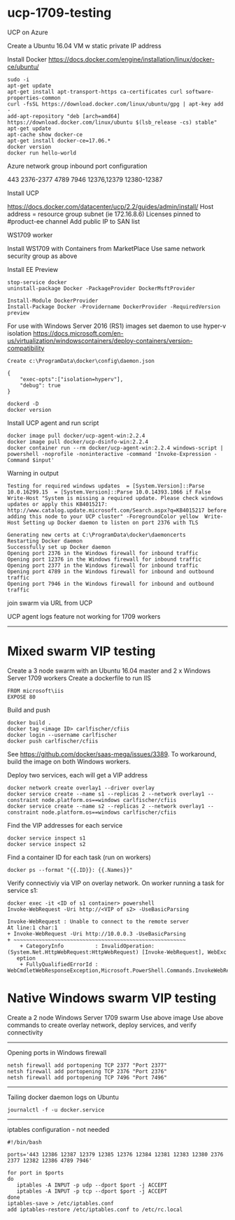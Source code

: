 # ucp-1709-testing

UCP on Azure

Create a Ubuntu 16.04 VM w static private IP address

Install Docker
https://docs.docker.com/engine/installation/linux/docker-ce/ubuntu/

```
sudo -i
apt-get update
apt-get install apt-transport-https ca-certificates curl software-properties-common
curl -fsSL https://download.docker.com/linux/ubuntu/gpg | apt-key add -
add-apt-repository "deb [arch=amd64] https://download.docker.com/linux/ubuntu $(lsb_release -cs) stable"
apt-get update
apt-cache show docker-ce
apt-get install docker-ce=17.06.*
docker version
docker run hello-world
```

Azure network group inbound port configuration

443
2376-2377
4789
7946
12376,12379
12380-12387

Install UCP

https://docs.docker.com/datacenter/ucp/2.2/guides/admin/install/ 
Host address = resource group subnet (ie 172.16.8.6)
Licenses pinned to #product-ee channel
Add public IP to SAN list

WS1709 worker

Install WS1709 with Containers from MarketPlace
Use same network security group as above

Install EE Preview
```
stop-service docker
uninstall-package Docker -PackageProvider DockerMsftProvider

Install-Module DockerProvider
Install-Package Docker -Providername DockerProvider -RequiredVersion preview
```
For use with Windows Server 2016 (RS1) images set daemon to use hyper-v isolation
https://docs.microsoft.com/en-us/virtualization/windowscontainers/deploy-containers/version-compatibility
```
Create c:\ProgramData\docker\config\daemon.json

{
    "exec-opts":["isolation=hyperv"],
    "debug": true    
}
```
```
dockerd -D
docker version
```

Install UCP agent and run script

```
docker image pull docker/ucp-agent-win:2.2.4
docker image pull docker/ucp-dsinfo-win:2.2.4
docker container run --rm docker/ucp-agent-win:2.2.4 windows-script | powershell -noprofile -noninteractive -command 'Invoke-Expression -Command $input'
```

Warning in output
```
Testing for required windows updates  = [System.Version]::Parse 10.0.16299.15  = [System.Version]::Parse 10.0.14393.1066 if False       Write-Host "System is missing a required update. Please check windows updates or apply this KB4015217: http://www.catalog.update.microsoft.com/Search.aspx?q=KB4015217 before adding this node to your UCP cluster" -ForegroundColor yellow  Write-Host Setting up Docker daemon to listen on port 2376 with TLS

Generating new certs at C:\ProgramData\docker\daemoncerts
Restarting Docker daemon
Successfully set up Docker daemon
Opening port 2376 in the Windows firewall for inbound traffic
Opening port 12376 in the Windows firewall for inbound traffic
Opening port 2377 in the Windows firewall for inbound traffic
Opening port 4789 in the Windows firewall for inbound and outbound traffic
Opening port 7946 in the Windows firewall for inbound and outbound traffic
```
join swarm via URL from UCP

UCP agent logs feature not working for 1709 workers

----------

# Mixed swarm VIP testing

Create a 3 node swarm with an Ubuntu 16.04 master and 2 x Windows Server 1709 workers
Create a dockerfile to run IIS
```
FROM microsoft\iis
EXPOSE 80
```

Build and push
```
docker build .
docker tag <image ID> carlfischer/cfiis
docker login --username carlfischer
docker push carlfischer/cfiis
```
See https://github.com/docker/saas-mega/issues/3389. To workaround, build the image on both Windows workers.

Deploy two services, each will get a VIP address
```
docker network create overlay1 --driver overlay
docker service create --name s1 --replicas 2 --network overlay1 --constraint node.platform.os==windows carlfischer/cfiis
docker service create --name s2 --replicas 2 --network overlay1 --constraint node.platform.os==windows carlfischer/cfiis
```

Find the VIP addresses for each service
```
docker service inspect s1
docker service inspect s2
```

Find a container ID for each task (run on workers)
```
docker ps --format "{{.ID}}: {{.Names}}"
```

Verify connectiviy via VIP on overlay network. On worker running a task for service s1:
```
docker exec -it <ID of s1 container> powershell
Invoke-WebRequest -Uri http://<VIP of s2> -UseBasicParsing

Invoke-WebRequest : Unable to connect to the remote server
At line:1 char:1
+ Invoke-WebRequest -Uri http://10.0.0.3 -UseBasicParsing
+ ~~~~~~~~~~~~~~~~~~~~~~~~~~~~~~~~~~~~~~~~~~~~~~~~~~~~~~~
    + CategoryInfo          : InvalidOperation: (System.Net.HttpWebRequest:HttpWebRequest) [Invoke-WebRequest], WebExc
   eption
    + FullyQualifiedErrorId : WebCmdletWebResponseException,Microsoft.PowerShell.Commands.InvokeWebRequestCommand
```

# Native Windows swarm VIP testing
Create a 2 node Windows Server 1709 swarm
Use above image
Use above commands to create overlay network, deploy services, and verify connectivity





------------

Opening ports in Windows firewall

```
netsh firewall add portopening TCP 2377 "Port 2377"
netsh firewall add portopening TCP 2376 "Port 2376"
netsh firewall add portopening TCP 7496 "Port 7496"

```

------------

Tailing docker daemon logs on Ubuntu
```
journalctl -f -u docker.service
```

------------

iptables configuration - not needed
```
#!/bin/bash

ports='443 12386 12387 12379 12385 12376 12384 12381 12383 12380 2376 2377 12382 12386 4789 7946'

for port in $ports
do
   iptables -A INPUT -p udp --dport $port -j ACCEPT
   iptables -A INPUT -p tcp --dport $port -j ACCEPT
done
iptables-save > /etc/iptables.conf
add iptables-restore /etc/iptables.conf to /etc/rc.local
```

